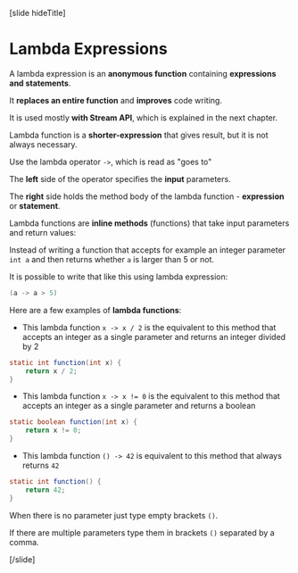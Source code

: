 [slide hideTitle]
# Lambda Expressions

A lambda expression is an **anonymous function** containing **expressions and statements**. 

It **replaces an entire function** and **improves** code writing. 

It is used mostly **with Stream API**, which is explained in the next chapter.  

Lambda function is a **shorter-expression** that gives result, but it is not always necessary.

Use the lambda operator `->`, which is read as "goes to"

The **left** side of the operator specifies the **input** parameters.

The **right** side holds the method body of the lambda function - **expression** or **statement**.

Lambda functions are **inline methods** (functions) that take input parameters and return values:

Instead of writing a function that accepts for example an integer parameter `int a` and then returns whether `a` is larger than 5 or not. 

It is possible to write that like this using lambda expression:

```java
(a -> a > 5)
```

Here are a few examples of **lambda functions**:

- This lambda function `x -> x / 2` is the equivalent to this method that accepts an integer as a single parameter and returns an integer divided by 2

```java
static int function(int x) { 
    return x / 2; 
}
```

- This lambda function `x -> x != 0` is the equivalent to this method that accepts an integer as a single parameter and returns a boolean

```java
static boolean function(int x) { 
    return x != 0; 
}
```

- This lambda function `() -> 42` is equivalent to this method that always returns `42`
```java
static int function() { 
    return 42; 
}
```

When there is no parameter just type empty brackets `()`. 

If there are multiple parameters type them in brackets `()` separated by a comma.

[/slide]
